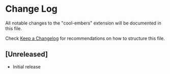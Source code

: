# Change Log

All notable changes to the "cool-embers" extension will be documented in this file.

Check [Keep a Changelog](http://keepachangelog.com/) for recommendations on how to structure this file.

## [Unreleased]

- Initial release
